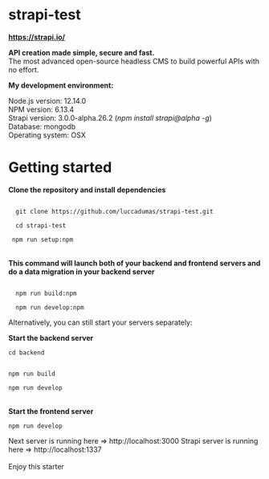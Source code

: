 # strapi-test

**https://strapi.io/**

**API creation made simple, secure and fast.<br>**
The most advanced open-source headless CMS to build powerful APIs with no effort.

**My development environment:**

Node.js version: 12.14.0<br>
NPM version: 6.13.4<br>
Strapi version: 3.0.0-alpha.26.2 (*npm install strapi@alpha -g*)<br>
Database: mongodb<br>
Operating system: OSX<br>

# Getting started
**Clone the repository and install dependencies**<br>

<code>
  git clone https://github.com/luccadumas/strapi-test.git
</code>
<code>
  cd strapi-test
</code>
<code>
 npm run setup:npm
</code>
<br>

**This command will launch both of your backend and frontend servers and do a data migration in your backend server**<br>

<code>
  npm run build:npm
</code>
<code>
  npm run develop:npm
</code>

Alternatively, you can still start your servers separately:

**Start the backend server**

<code>cd backend</code>

<code>
npm run build
</code>
<code>
npm run develop
</code>
<br>

**Start the frontend server**

<code>npm run develop</code>

Next server is running here => http://localhost:3000 Strapi server is running here => http://localhost:1337
<br><br>
Enjoy this starter
